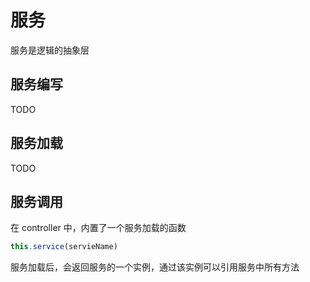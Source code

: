 
# 服务

服务是逻辑的抽象层

## 服务编写

TODO

## 服务加载

TODO

## 服务调用

在 controller 中，内置了一个服务加载的函数

```js
this.service(servieName)
```

服务加载后，会返回服务的一个实例，通过该实例可以引用服务中所有方法
